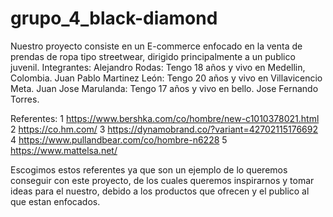 # grupo_4_black-diamond
Nuestro proyecto consiste en un E-commerce enfocado en la venta de prendas de ropa tipo streetwear, dirigido principalmente a un publico juvenil.
Integrantes:
Alejandro Rodas: Tengo 18 años y vivo en Medellin, Colombia.
Juan Pablo Martinez León: Tengo 20 años y vivo en Villavicencio Meta.
Juan Jose Marulanda: Tengo 17 años y vivo en bello.
Jose Fernando Torres.

Referentes:
1 https://www.bershka.com/co/hombre/new-c1010378021.html
2 https://co.hm.com/
3 https://dynamobrand.co/?variant=42702115176692
4 https://www.pullandbear.com/co/hombre-n6228
5 https://www.mattelsa.net/

Escogimos estos referentes ya que son un ejemplo de lo queremos conseguir con este proyecto, de los cuales queremos inspirarnos y tomar ideas para el nuestro, debido a los productos que ofrecen y el publico al que estan enfocados.
